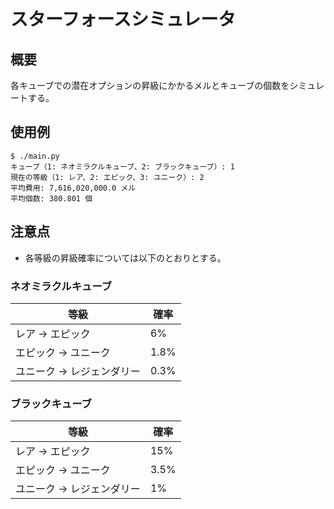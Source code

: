 # スターフォースシミュレータ

## 概要

各キューブでの潜在オプションの昇級にかかるメルとキューブの個数をシミュレートする。

## 使用例

```
$ ./main.py
キューブ（1: ネオミラクルキューブ、2: ブラックキューブ）: 1
現在の等級（1: レア、2: エピック、3: ユニーク）: 2
平均費用: 7,616,020,000.0 メル
平均個数: 380.801 個
```

## 注意点

- 各等級の昇級確率については以下のとおりとする。

### ネオミラクルキューブ

| 等級                       | 確率 |
| -------------------------- | ---- |
| レア → エピック           | 6%   |
| エピック → ユニーク       | 1.8% |
| ユニーク → レジェンダリー | 0.3% |

### ブラックキューブ

| 等級                       | 確率 |
| -------------------------- | ---- |
| レア → エピック           | 15%  |
| エピック → ユニーク       | 3.5% |
| ユニーク → レジェンダリー | 1%   |
